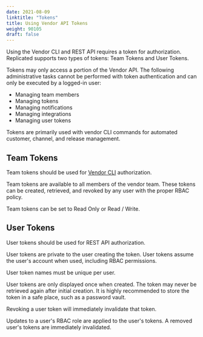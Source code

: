 ```yaml
---
date: 2021-08-09
linktitle: "Tokens"
title: Using Vendor API Tokens
weight: 90105
draft: false
---
```


Using the Vendor CLI and REST API requires a token for authorization.  Replicated supports two types of tokens: Team Tokens and User Tokens.

Tokens may only access a portion of the Vendor API. The following administrative tasks cannot be performed with token authentication and can only be executed by a logged-in user: 
- Managing team members
- Managing tokens
- Managing notifications
- Managing integrations
- Managing user tokens

Tokens are primarily used with vendor CLI commands for automated customer, channel, and release management.

## Team Tokens

Team tokens should be used for [Vendor CLI](https://help.replicated.com/api/replicated-vendor-cli/) authorization.

Team tokens are available to all members of the vendor team. These tokens can be created, retrieved, and revoked by any user with the proper RBAC policy.

Team tokens can be set to Read Only or Read / Write.

## User Tokens

User tokens should be used for REST API authorization.

User tokens are private to the user creating the token. User tokens assume the user's account when used, including RBAC permissions.

User token names must be unique per user.

User tokens are only displayed once when created. The token may never be retrieved again after initial creation. It is highly recommended to store the token in a safe place, such as a password vault.

Revoking a user token will immediately invalidate that token.

Updates to a user's RBAC role are applied to the user's tokens. A removed user's tokens are immediately invalidated.
